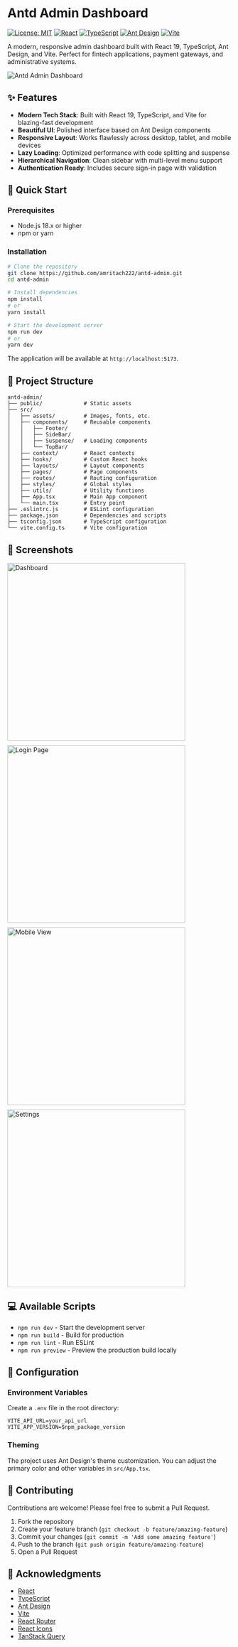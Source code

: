# Antd Admin Dashboard

[![License: MIT](https://img.shields.io/badge/License-MIT-blue.svg)](https://opensource.org/licenses/MIT)
[![React](https://img.shields.io/badge/React-19.1.0-61dafb)](https://reactjs.org/)
[![TypeScript](https://img.shields.io/badge/TypeScript-5.8.3-blue)](https://www.typescriptlang.org/)
[![Ant Design](https://img.shields.io/badge/Ant%20Design-5.26.1-1890ff)](https://ant.design/)
[![Vite](https://img.shields.io/badge/Vite-6.3.5-747bff)](https://vitejs.dev/)

A modern, responsive admin dashboard built with React 19, TypeScript, Ant Design, and Vite. Perfect for fintech applications, payment gateways, and administrative systems.

![Antd Admin Dashboard](https://via.placeholder.com/800x400?text=Antd+Admin+Dashboard)

## ✨ Features

- **Modern Tech Stack**: Built with React 19, TypeScript, and Vite for blazing-fast development
- **Beautiful UI**: Polished interface based on Ant Design components
- **Responsive Layout**: Works flawlessly across desktop, tablet, and mobile devices
- **Lazy Loading**: Optimized performance with code splitting and suspense
- **Hierarchical Navigation**: Clean sidebar with multi-level menu support
- **Authentication Ready**: Includes secure sign-in page with validation

## 🚀 Quick Start

### Prerequisites

- Node.js 18.x or higher
- npm or yarn

### Installation

```bash
# Clone the repository
git clone https://github.com/amritach222/antd-admin.git
cd antd-admin

# Install dependencies
npm install
# or
yarn install

# Start the development server
npm run dev
# or
yarn dev
```

The application will be available at `http://localhost:5173`.

## 🧰 Project Structure

```
antd-admin/
├── public/             # Static assets
├── src/
│   ├── assets/         # Images, fonts, etc.
│   ├── components/     # Reusable components
│   │   ├── Footer/     
│   │   ├── SideBar/    
│   │   ├── Suspense/   # Loading components
│   │   └── TopBar/     
│   ├── context/        # React contexts
│   ├── hooks/          # Custom React hooks
│   ├── layouts/        # Layout components
│   ├── pages/          # Page components
│   ├── routes/         # Routing configuration
│   ├── styles/         # Global styles
│   ├── utils/          # Utility functions
│   ├── App.tsx         # Main App component
│   └── main.tsx        # Entry point
├── .eslintrc.js        # ESLint configuration
├── package.json        # Dependencies and scripts
├── tsconfig.json       # TypeScript configuration
└── vite.config.ts      # Vite configuration
```

## 📱 Screenshots

<div style="display: flex; gap: 10px; flex-wrap: wrap;">
  <img src="https://via.placeholder.com/400x300?text=Dashboard" width="400" alt="Dashboard" />
  <img src="https://via.placeholder.com/400x300?text=Login+Page" width="400" alt="Login Page" />
  <img src="https://via.placeholder.com/400x300?text=Mobile+View" width="400" alt="Mobile View" />
  <img src="https://via.placeholder.com/400x300?text=Settings" width="400" alt="Settings" />
</div>

## 💻 Available Scripts

- `npm run dev` - Start the development server
- `npm run build` - Build for production
- `npm run lint` - Run ESLint
- `npm run preview` - Preview the production build locally

## 🔧 Configuration

### Environment Variables

Create a `.env` file in the root directory:

```
VITE_API_URL=your_api_url
VITE_APP_VERSION=$npm_package_version
```

### Theming

The project uses Ant Design's theme customization. You can adjust the primary color and other variables in `src/App.tsx`.

## 🤝 Contributing

Contributions are welcome! Please feel free to submit a Pull Request.

1. Fork the repository
2. Create your feature branch (`git checkout -b feature/amazing-feature`)
3. Commit your changes (`git commit -m 'Add some amazing feature'`)
4. Push to the branch (`git push origin feature/amazing-feature`)
5. Open a Pull Request


## 🙏 Acknowledgments

- [React](https://reactjs.org/)
- [TypeScript](https://www.typescriptlang.org/)
- [Ant Design](https://ant.design/)
- [Vite](https://vitejs.dev/)
- [React Router](https://reactrouter.com/)
- [React Icons](https://react-icons.github.io/react-icons/)
- [TanStack Query](https://tanstack.com/query/)

